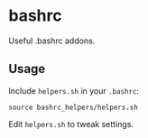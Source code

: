 bashrc
======

Useful .bashrc addons.

Usage
-----

Include `helpers.sh` in your `.bashrc`:

    source bashrc_helpers/helpers.sh

Edit `helpers.sh` to tweak settings.

